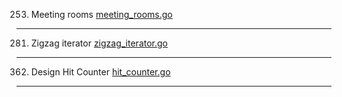 253. Meeting rooms [meeting_rooms.go](meeting_rooms.go)
---
281. Zigzag iterator [zigzag_iterator.go](zigzag_iterator.go)
---
362. Design Hit Counter [hit_counter.go](hit_counter/hit_counter.go)
---